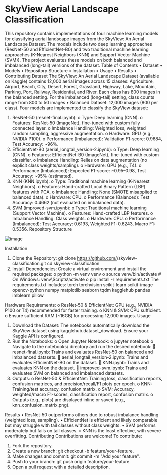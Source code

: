 # SkyView Aerial Landscape Classification

This repository contains implementations of four machine learning models for classifying aerial landscape images from the SkyView: An Aerial Landscape Dataset. The models include two deep learning approaches (ResNet-50 and EfficientNet-B0) and two traditional machine learning approaches (K-Nearest Neighbors (KNN) and Support Vector Machine (SVM)). The project evaluates these models on both balanced and imbalanced (long-tail) versions of the dataset.
Table of Contents
•	Dataset
•	Models
•	Repository Structure
•	Installation
•	Usage
•	Results
•	Contributing
Dataset
The SkyView: An Aerial Landscape Dataset (available on Kaggle) contains 12,000 aerial images across 15 classes: Agriculture, Airport, Beach, City, Desert, Forest, Grassland, Highway, Lake, Mountain, Parking, Port, Railway, Residential, and River. Each class has 800 images in the balanced setting. For the imbalanced (long-tail) setting, class counts range from 800 to 50 images 
•	Balanced Dataset: 12,000 images (800 per class).
Four models are implemented to classify the SkyView dataset:
1.	ResNet-50 (resnet-final.ipynb):
o	Type: Deep learning (CNN).
o	Features: ResNet-50 (ImageNet), fine-tuned with custom fully connected layer.
o	Imbalance Handling: Weighted loss, weighted random sampling, aggressive augmentation.
o	Hardware: GPU (e.g., NVIDIA P100).
o	Performance (Imbalanced): Validation F1-score: 0.9684, Test Accuracy: ~96%.
2.	EfficientNet-B0 (aerial_longtail_version-2.ipynb):
o	Type: Deep learning (CNN).
o	Features: EfficientNet-B0 (ImageNet), fine-tuned with custom classifier.
o	Imbalance Handling: Relies on data augmentation (no explicit class weights/sampling).
o	Hardware: GPU (e.g., T4).
o	Performance (Imbalanced): Expected F1-score: ~0.95–0.98, Test Accuracy: ~95% (estimated).
3.	KNN (KNN.ipynb):
o	Type: Traditional machine learning (K-Nearest Neighbors).
o	Features: Hand-crafted Local Binary Pattern (LBP) features with PCA.
o	Imbalance Handling: None (SMOTE misapplied to balanced data).
o	Hardware: CPU.
o	Performance (Balanced): Test Accuracy: 0.4662 (not evaluated on imbalanced data).
4.	SVM (improved-svm.ipynb):
o	Type: Traditional machine learning (Support Vector Machine).
o	Features: Hand-crafted LBP features.
o	Imbalance Handling: Class weights.
o	Hardware: CPU.
o	Performance (Imbalanced): Test Accuracy: 0.6193, Weighted F1: 0.6243, Macro F1: 0.5356.
Repository Structure

![image](https://github.com/user-attachments/assets/8d683e45-e17b-4aee-a7a5-0b48bf299c15)


Installation
1.	Clone the Repository:
git clone https://github.com/<your-username>/skyview-classification.git
cd skyview-classification
2.	Install Dependencies:
Create a virtual environment and install the required packages:
o	python -m venv venv
o	source venv/bin/activate  # On Windows: venv\\Scripts\\activate
o	pip install -r requirements.txt
The requirements.txt includes:
torch
torchvision
scikit-learn
scikit-image
opencv-python
numpy
matplotlib
seaborn
tqdm
kagglehub
pandas
imblearn
pillow

Hardware Requirements:
o	ResNet-50 & EfficientNet: GPU (e.g., NVIDIA P100 or T4) recommended for faster training.
o	KNN & SVM: CPU sufficient.
o	Ensure sufficient RAM (~16GB) for processing 12,000 images.
Usage
1.	Download the Dataset:
The notebooks automatically download the SkyView dataset using kagglehub.dataset_download. Ensure your Kaggle API is configured.
2.	Run the Notebooks:
o	Open Jupyter Notebook:
o	jupyter notebook
o	Navigate to the notebooks/ directory and run the desired notebook:
	resnet-final.ipynb: Trains and evaluates ResNet-50 on balanced and imbalanced datasets.
	aerial_longtail_version-2.ipynb: Trains and evaluates EfficientNet-B0 on the dataset.
	KNN.ipynb: Trains and evaluates KNN on the dataset.
	improved-svm.ipynb: Trains and evaluates SVM on balanced and imbalanced datasets.
3.	Outputs:
o	ResNet-50 & EfficientNet: Training loss, classification reports, confusion matrices, and precision/recall/F1 plots per epoch.
o	KNN: Training/test accuracy, confusion matrix.
o	SVM: Accuracy, weighted/macro F1-scores, classification report, confusion matrix.
o	Outputs (e.g., plots) are displayed inline or saved (e.g., knn_confusion_matrix.png).

Results
•	ResNet-50 outperforms others due to robust imbalance handling (weighted loss, sampling).
•	EfficientNet is efficient and likely comparable but may struggle with tail classes without class weights.
•	SVM performs moderately but fails on tail classes.
•	KNN is the least effective, with severe overfitting.
Contributing
Contributions are welcome! To contribute:
1.	Fork the repository.
2.	Create a new branch: git checkout -b feature/your-feature.
3.	Make changes and commit: git commit -m "Add your feature".
4.	Push to your branch: git push origin feature/your-feature.
5.	Open a pull request with a detailed description.
